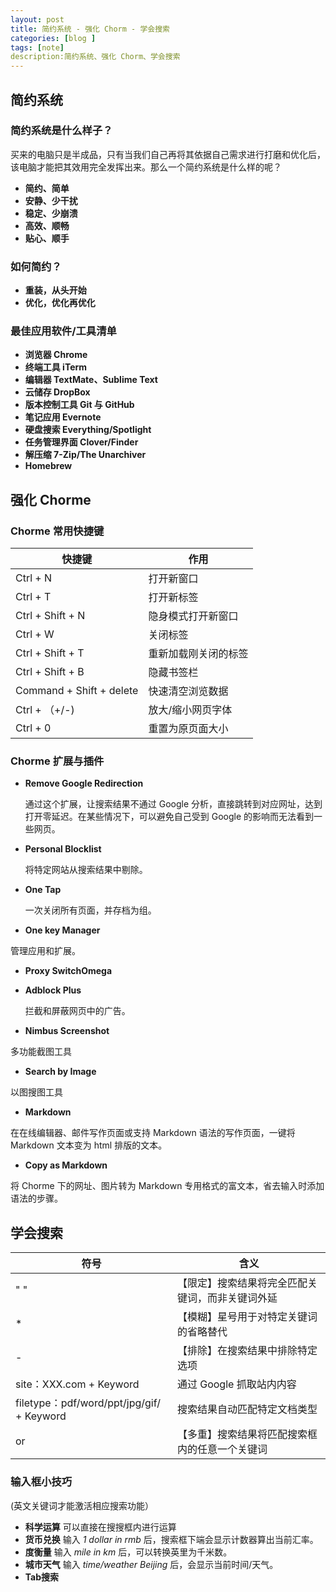 ```yaml
---
layout: post
title: 简约系统 - 强化 Chorm - 学会搜索
categories: [blog ]
tags: [note]
description:简约系统、强化 Chorm、学会搜索
---
```

## 简约系统
### 简约系统是什么样子？
买来的电脑只是半成品，只有当我们自己再将其依据自己需求进行打磨和优化后，该电脑才能把其效用完全发挥出来。那么一个简约系统是什么样的呢？

* **简约、简单**  
* **安静、少干扰** 
* **稳定、少崩溃**  
* **高效、顺畅**  
* **贴心、顺手**  
 
 
### 如何简约？
* **重装，从头开始**
* **优化，优化再优化**  

### 最佳应用软件/工具清单

* **浏览器 Chrome**
* **终端工具 iTerm**  
* **编辑器 TextMate、Sublime Text**
* **云储存 DropBox**
* **版本控制工具 Git 与 GitHub**
* **笔记应用 Evernote**
* **硬盘搜索 Everything/Spotlight**
* **任务管理界面 Clover/Finder**
* **解压缩 7-Zip/The Unarchiver**
* **Homebrew**


## 强化 Chorme
### Chorme 常用快捷键
|快捷键|  作用  |
|-----|-------|
|Ctrl + N|打开新窗口|
|Ctrl + T|打开新标签|
|Ctrl + Shift + N|隐身模式打开新窗口|
|Ctrl + W|关闭标签|
|Ctrl + Shift + T|重新加载刚关闭的标签|
|Ctrl + Shift + B|隐藏书签栏|
|Command + Shift + delete|快速清空浏览数据|
|Ctrl + （+/-)|放大/缩小网页字体|
|Ctrl + 0|重置为原页面大小|

### Chorme 扩展与插件
* **Remove Google Redirection**

  通过这个扩展，让搜索结果不通过 Google 分析，直接跳转到对应网址，达到打开零延迟。在某些情况下，可以避免自己受到 Google 的影响而无法看到一些网页。

* **Personal Blocklist**

  将特定网站从搜索结果中剔除。
  
* **One Tap**

  一次关闭所有页面，并存档为组。
  
* **One key Manager**

 管理应用和扩展。
 
* **Proxy SwitchOmega**

* **Adblock Plus**
  
  拦截和屏蔽网页中的广告。
  
* **Nimbus Screenshot**

 多功能截图工具
 
* **Search by Image**

 以图搜图工具
 
* **Markdown**

 在在线编辑器、邮件写作页面或支持 Markdown 语法的写作页面，一键将 Markdown 文本变为 html 排版的文本。
 
* **Copy as Markdown**

 将 Chorme 下的网址、图片转为 Markdown 专用格式的富文本，省去输入时添加语法的步骤。


## 学会搜索
|符号|含义|
|---|---|
|" "|【限定】搜索结果将完全匹配关键词，而非关键词外延|
|*|【模糊】星号用于对特定关键词的省略替代|
|-|【排除】在搜索结果中排除特定选项|
|site：XXX.com + Keyword|通过 Google 抓取站内内容|
|filetype：pdf/word/ppt/jpg/gif/ + Keyword|搜索结果自动匹配特定文档类型|
|or|【多重】搜索结果将匹配搜索框内的任意一个关键词|

### 输入框小技巧

(英文关键词才能激活相应搜索功能）

* **科学运算** 可以直接在搜搜框内进行运算
* **货币兑换** 输入 *1 dollar in rmb* 后，搜索框下端会显示计数器算出当前汇率。
* **度衡量** 输入 *mile in km* 后，可以转换英里为千米数。
* **城市天气** 输入 *time/weather Beijing* 后，会显示当前时间/天气。
* **Tab搜索**

